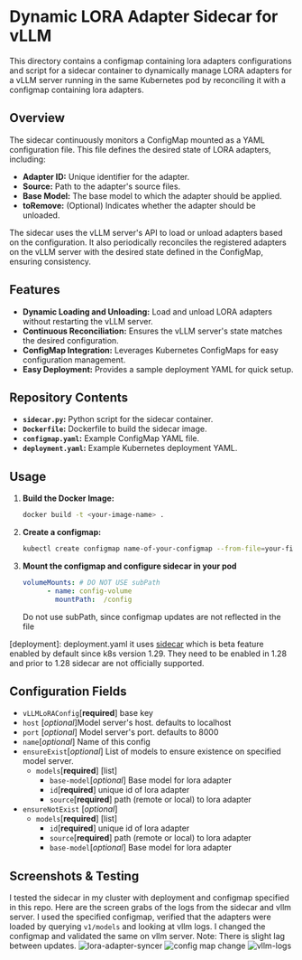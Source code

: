 # Dynamic LORA Adapter Sidecar for vLLM

This directory contains a configmap containing lora adapters configurations and script for a sidecar container to dynamically manage LORA adapters for a vLLM server running in the same Kubernetes pod by reconciling it with a configmap containing lora adapters. 

## Overview

The sidecar continuously monitors a ConfigMap mounted as a YAML configuration file. This file defines the desired state of LORA adapters, including:

- **Adapter ID:** Unique identifier for the adapter.
- **Source:** Path to the adapter's source files.
- **Base Model:** The base model to which the adapter should be applied.
- **toRemove:** (Optional) Indicates whether the adapter should be unloaded.

The sidecar uses the vLLM server's API to load or unload adapters based on the configuration. It also periodically reconciles the registered adapters on the vLLM server with the desired state defined in the ConfigMap, ensuring consistency.

## Features

- **Dynamic Loading and Unloading:**  Load and unload LORA adapters without restarting the vLLM server.
- **Continuous Reconciliation:**  Ensures the vLLM server's state matches the desired configuration.
- **ConfigMap Integration:**  Leverages Kubernetes ConfigMaps for easy configuration management.
- **Easy Deployment:**  Provides a sample deployment YAML for quick setup.

## Repository Contents

- **`sidecar.py`:**  Python script for the sidecar container.
- **`Dockerfile`:**  Dockerfile to build the sidecar image.
- **`configmap.yaml`:**  Example ConfigMap YAML file.
- **`deployment.yaml`:**  Example Kubernetes deployment YAML.

## Usage

1. **Build the Docker Image:**
   ```bash
   docker build -t <your-image-name> .
2. **Create a configmap:**
    ```bash
    kubectl create configmap name-of-your-configmap --from-file=your-file.yaml
3. **Mount the configmap and configure sidecar in your pod**
    ```yaml
    volumeMounts: # DO NOT USE subPath
          - name: config-volume
            mountPath:  /config
    ```
    Do not use subPath, since configmap updates are not reflected in the file

[deployment]: deployment.yaml it uses [sidecar](https://kubernetes.io/docs/concepts/workloads/pods/sidecar-containers/) which is beta feature enabled by default since k8s version 1.29. They need to be enabled in 1.28 and prior to 1.28 sidecar are not officially supported.

## Configuration Fields
- `vLLMLoRAConfig`[**required**]  base key 
- `host` [*optional*]Model server's host. defaults to localhost
- `port` [*optional*] Model server's port. defaults to 8000
- `name`[*optional*] Name of this config
- `ensureExist`[*optional*] List of models to ensure existence on specified model server.
    -  `models`[**required**] [list]
        - `base-model`[*optional*] Base model for lora adapter
        - `id`[**required**] unique id of lora adapter
        - `source`[**required**] path (remote or local) to lora adapter
- `ensureNotExist` [*optional*]
    - `models`[**required**] [list]
        - `id`[**required**] unique id of lora adapter
        -  `source`[**required**] path (remote or local) to lora adapter
        - `base-model`[*optional*] Base model for lora adapter




## Screenshots & Testing
I tested the sidecar in my cluster with deployment and configmap specified in this repo. Here are the screen grabs of the logs from the sidecar and vllm server. I used the specified configmap, verified that the adapters were loaded by querying `v1/models` and looking at vllm logs. I changed the configmap and validated the same on vllm server. Note: There is slight lag between updates. 
![lora-adapter-syncer](screenshots/lora-syncer-sidecar.png)
![config map change](screenshots/configmap-change.png)
![vllm-logs](screenshots/vllm-logs.png)
